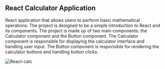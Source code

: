  React Calculator Application
---------------------------------------------------------------------------------------------------------------------------------------------------------------------
React application that allows users to perform basic mathematical operations. The project is designed to be a simple introduction to React and its components.
The project is made up of two main components: the Calculator component and the Button component. The Calculator component is responsible for displaying the calculator interface and handling user input. The Button component is responsible for rendering the calculator buttons and handling button clicks.

![React-calc](https://github.com/aishwaryacmadrewar/react-calculator-project/assets/145665330/b1f1137e-e576-40b7-b694-92700eafe28e)

